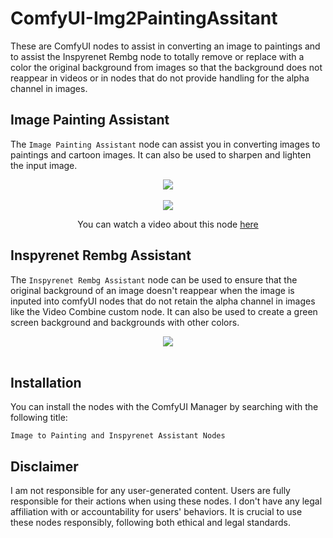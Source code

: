 # ComfyUI-Img2PaintingAssitant
These are ComfyUI nodes to assist in converting an image to paintings and to assist the Inspyrenet Rembg node to totally remove or replace with a color the original background from images so that the background does not reappear in videos or in nodes that do not provide handling for the alpha channel in images.

## Image Painting Assistant

The `Image Painting Assistant` node can assist you in converting images to paintings and cartoon images. It can also be used to sharpen and lighten the input image.

<div align="center">

<img src="Img2PaintingCartoonSharpened.png" /> <br></br>
<img src="nature.png" />

You can watch a video about this node [here](https://youtu.be/-hUh3UPSuuE) 

</div>

## Inspyrenet Rembg Assistant

The `Inspyrenet Rembg Assistant` node can be used to ensure that the original background of an image doesn't reappear when the image is inputed into comfyUI nodes that do not retain the alpha channel in images like the Video Combine custom node. It can also be used to create a green screen background and backgrounds with other colors.

<div align="center">

<img src="illustratingNeed4InspyreNetAssitant.png" /> <br></br>
</div>

## Installation

You can install the nodes with the ComfyUI Manager by searching with the following title:

```
Image to Painting and Inspyrenet Assistant Nodes
```

## Disclaimer
 
I am not responsible for any user-generated content. Users are fully responsible for their actions when using these nodes. I don't have any legal affiliation with or accountability for users' behaviors. It is crucial to use these nodes responsibly, following both ethical and legal standards.
